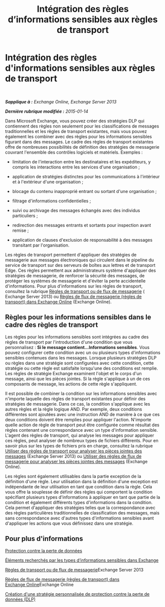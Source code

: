 ﻿---
title: 'Intégration des règles d’informations sensibles aux règles de transport'
TOCTitle: Intégration des règles d'informations sensibles aux règles de transport
ms:assetid: feb014a7-89dd-4f2d-a06d-52806ce435d4
ms:mtpsurl: https://technet.microsoft.com/fr-fr/library/JJ150583(v=EXCHG.150)
ms:contentKeyID: 50477400
ms.date: 04/24/2018
mtps_version: v=EXCHG.150
ms.translationtype: HT
---

# Intégration des règles d'informations sensibles aux règles de transport

 

_**Sapplique à :** Exchange Online, Exchange Server 2013_

_**Dernière rubrique modifiée :** 2015-01-14_

Dans Microsoft Exchange, vous pouvez créer des stratégies DLP qui contiennent des règles non seulement pour les classifications de messages traditionnelles et les règles de transport existantes, mais vous pouvez également les combiner avec des règles pour les informations sensibles figurant dans des messages. Le cadre des règles de transport existantes offre de nombreuses possibilités de définition des stratégies de messagerie couvrant l'ensemble des contrôles logiciels et matériels. Exemples :

  - limitation de l'interaction entre les destinataires et les expéditeurs, y compris les interactions entre les services d'une organisation ;

  - application de stratégies distinctes pour les communications à l'intérieur et à l'extérieur d'une organisation ;

  - blocage du contenu inapproprié entrant ou sortant d'une organisation ;

  - filtrage d'informations confidentielles ;

  - suivi ou archivage des messages échangés avec des individus particuliers ;

  - redirection des messages entrants et sortants pour inspection avant remise ;

  - application de clauses d'exclusion de responsabilité à des messages transitant par l'organisation.

Les règles de transport permettent d'appliquer des stratégies de messagerie aux messages électroniques qui circulent dans le pipeline du service de transport sur des serveurs de boîtes aux lettres et de transport Edge. Ces règles permettent aux administrateurs système d'appliquer des stratégies de messagerie, de renforcer la sécurité des messages, de protéger les systèmes de messagerie et d'éviter la perte accidentelle d'informations. Pour plus d'informations sur les règles de transport, consultez la rubrique [Règles de transport ou de flux de messagerie](mail-flow-rules-transport-rules-in-exchange-2013-exchange-2013-help.md) ( Exchange Server 2013) ou [Règles de flux de messagerie (règles de transport) dans Exchange Online](https://technet.microsoft.com/fr-fr/library/jj919238\(v=exchg.150\)) (Exchange Online).

## Règles pour les informations sensibles dans le cadre des règles de transport

Les règles pour les informations sensibles sont intégrées au cadre des règles de transport par l'introduction d'une condition que vous personnalisez : **Si le message contient...Informations sensibles**. Vous pouvez configurer cette condition avec un ou plusieurs types d'informations sensibles contenues dans les messages. Lorsque plusieurs stratégies DLP ou règles dans une stratégie sont configurées avec cette condition, cette stratégie ou cette règle est satisfaite lorsqu'une des conditions est remplie. Les règles de stratégie Exchange examinent l'objet et le corps d'un message, ainsi que les pièces jointes. Si la règle s'applique à un de ces composants de message, les actions de cette règle s'appliquent.

Il est possible de combiner la condition sur les informations sensibles avec n'importe laquelle des règles de transport existantes pour définir des stratégies de messagerie. Dans ce cas, la condition s'applique avec les autres règles et la règle logique AND. Par exemple, deux conditions différentes sont ajoutées avec une instruction AND de manière à ce que ces deux conditions doivent être remplies pour appliquer l'action. N'importe quelle action de règle de transport peut être configurée comme résultat des règles contenant une correspondance avec un type d'information sensible. L'agent des règles de transport, qui analyse les messages pour appliquer ces règles, peut analyser de nombreux types de fichiers différents. Pour en savoir plus sur les types de fichiers pris en charge, consultez la rubrique [Utiliser des règles de transport pour analyser les pièces jointes des messages](use-transport-rules-to-inspect-message-attachments-exchange-2013-help.md) (Exchange Server 2013) ou [Utiliser des règles de flux de messagerie pour analyser les pièces jointes des messages](https://technet.microsoft.com/fr-fr/library/jj919236\(v=exchg.150\)) (Exchange Online).

Les règles sont également utilisables dans la partie exception de la définition d'une règle. Leur utilisation dans la définition d'une exception est indépendante de leur utilisation en tant que condition dans la règle. Cela vous offre la souplesse de définir des règles qui comportent la condition spécifiant plusieurs types d'informations à appliquer en tant que partie de la condition et également différents types d'informations dans la condition. Cela permet d'appliquer des stratégies telles que la correspondance avec des règles particulières traditionnelles de classification des messages, mais sans correspondance avec d'autres types d'informations sensibles avant d'appliquer les actions que vous définissez dans une stratégie.

## Pour plus d'informations

[Protection contre la perte de données](technical-overview-of-dlp-data-loss-prevention-in-exchange.md)

[Éléments recherchés par les types d’informations sensibles dans Exchange](what-the-sensitive-information-types-in-exchange-look-for-exchange-online-help.md)

[Règles de transport ou de flux de messagerie](mail-flow-rules-transport-rules-in-exchange-2013-exchange-2013-help.md)Exchange Server 2013

[Règles de flux de messagerie (règles de transport) dans Exchange Online](https://technet.microsoft.com/fr-fr/library/jj919238\(v=exchg.150\))Exchange Online

[Création d'une stratégie personnalisée de protection contre la perte de données (DLP)](create-a-custom-dlp-policy-exchange-2013-help.md)

